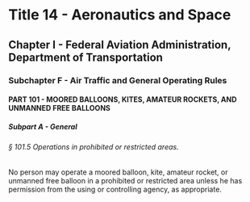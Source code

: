 
# Title 14 - Aeronautics and Space
## Chapter I - Federal Aviation Administration, Department of Transportation
### Subchapter F - Air Traffic and General Operating Rules
#### PART 101 - MOORED BALLOONS, KITES, AMATEUR ROCKETS, AND UNMANNED FREE BALLOONS
##### Subpart A - General
###### § 101.5 Operations in prohibited or restricted areas.

No person may operate a moored balloon, kite, amateur rocket, or unmanned free balloon in a prohibited or restricted area unless he has permission from the using or controlling agency, as appropriate.
